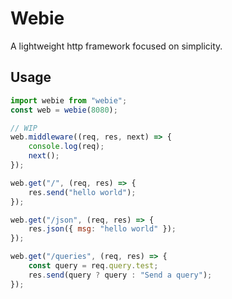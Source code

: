 # Webie
A lightweight http framework focused on simplicity.

## Usage 

```js
import webie from "webie";
const web = webie(8080);

// WIP 
web.middleware((req, res, next) => {
    console.log(req);
    next();
});

web.get("/", (req, res) => {
    res.send("hello world");
});

web.get("/json", (req, res) => {
    res.json({ msg: "hello world" });
});

web.get("/queries", (req, res) => {
    const query = req.query.test;
    res.send(query ? query : "Send a query");
});
```
